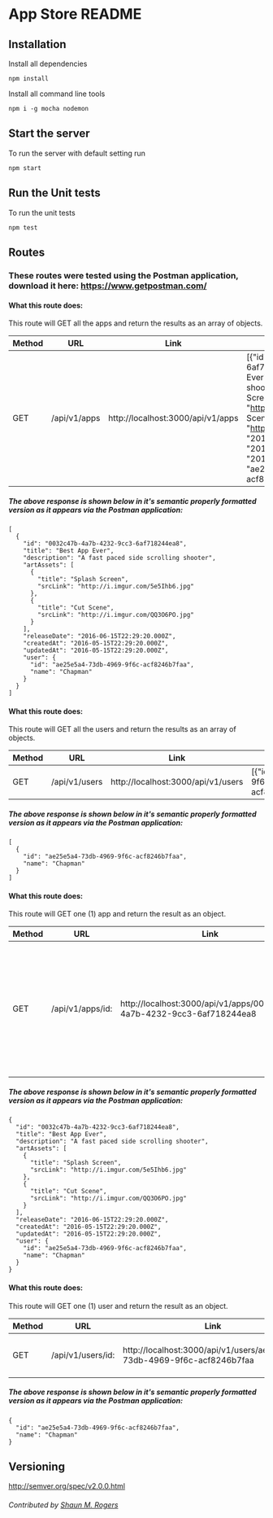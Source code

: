 # App Store README

## Installation

Install all dependencies
```
npm install
```

Install all command line tools
```
npm i -g mocha nodemon
```


## Start the server

To run the server with default setting run
```
npm start
```


## Run the Unit tests

To run the unit tests
```
npm test
```


## Routes

### These routes were tested using the Postman application, download it here: https://www.getpostman.com/

#### What this route does:
This route will GET all the apps and return the results as an array of objects.

| Method | URL | Link | Response |
|---|---|---|---|
| GET | /api/v1/apps | http://localhost:3000/api/v1/apps | [{"id": "0032c47b-4a7b-4232-9cc3-6af718244ea8","title": "Best App Ever","description": "A fast paced side scrolling shooter","artAssets": [{"title": "Splash Screen","srcLink": "http://i.imgur.com/5e5Ihb6.jpg"},{"title": "Cut Scene","srcLink": "http://i.imgur.com/QQ3O6PO.jpg"}],"releaseDate": "2016-06-15T22:29:20.000Z","createdAt": "2016-05-15T22:29:20.000Z","updatedAt": "2016-05-15T22:29:20.000Z","user": {"id": "ae25e5a4-73db-4969-9f6c-acf8246b7faa","name": "Chapman"}}] |
##### The above response is shown below in it's semantic properly formatted version as it appears via the Postman application:
```
[
  {
    "id": "0032c47b-4a7b-4232-9cc3-6af718244ea8",
    "title": "Best App Ever",
    "description": "A fast paced side scrolling shooter",
    "artAssets": [
      {
        "title": "Splash Screen",
        "srcLink": "http://i.imgur.com/5e5Ihb6.jpg"
      },
      {
        "title": "Cut Scene",
        "srcLink": "http://i.imgur.com/QQ3O6PO.jpg"
      }
    ],
    "releaseDate": "2016-06-15T22:29:20.000Z",
    "createdAt": "2016-05-15T22:29:20.000Z",
    "updatedAt": "2016-05-15T22:29:20.000Z",
    "user": {
      "id": "ae25e5a4-73db-4969-9f6c-acf8246b7faa",
      "name": "Chapman"
    }
  }
]
```

#### What this route does:
This route will GET all the users and return the results as an array of objects.

| Method | URL | Link | Response |
|---|---|---|---|
| GET | /api/v1/users | http://localhost:3000/api/v1/users | [{"id": "ae25e5a4-73db-4969-9f6c-acf8246b7faa","name":"Chapman"}]|
##### The above response is shown below in it's semantic properly formatted version as it appears via the Postman application:
```
[
  {
    "id": "ae25e5a4-73db-4969-9f6c-acf8246b7faa",
    "name": "Chapman"
  }
]
```

#### What this route does:
This route will GET one (1) app and return the result as an object.

| Method | URL | Link | Response |
|---|---|---|---|
| GET | /api/v1/apps/id: | http://localhost:3000/api/v1/apps/0032c47b-4a7b-4232-9cc3-6af718244ea8 | {"id": "0032c47b-4a7b-4232-9cc3-6af718244ea8","title": "Best App Ever","description": "A fast paced side scrolling shooter","artAssets": [{"title": "Splash Screen","srcLink": "http://i.imgur.com/5e5Ihb6.jpg"},{"title": "Cut Scene","srcLink": "http://i.imgur.com/QQ3O6PO.jpg"}],"releaseDate": "2016-06-15T22:29:20.000Z","createdAt": "2016-05-15T22:29:20.000Z","updatedAt": "2016-05-15T22:29:20.000Z","user": {"id": "ae25e5a4-73db-4969-9f6c-acf8246b7faa","name": "Chapman"}} |
##### The above response is shown below in it's semantic properly formatted version as it appears via the Postman application:
```
{
  "id": "0032c47b-4a7b-4232-9cc3-6af718244ea8",
  "title": "Best App Ever",
  "description": "A fast paced side scrolling shooter",
  "artAssets": [
    {
      "title": "Splash Screen",
      "srcLink": "http://i.imgur.com/5e5Ihb6.jpg"
    },
    {
      "title": "Cut Scene",
      "srcLink": "http://i.imgur.com/QQ3O6PO.jpg"
    }
  ],
  "releaseDate": "2016-06-15T22:29:20.000Z",
  "createdAt": "2016-05-15T22:29:20.000Z",
  "updatedAt": "2016-05-15T22:29:20.000Z",
  "user": {
    "id": "ae25e5a4-73db-4969-9f6c-acf8246b7faa",
    "name": "Chapman"
  }
}
```

#### What this route does:
This route will GET one (1) user and return the result as an object.

| Method | URL | Link | Response |
|---|---|---|---|
| GET | /api/v1/users/id: | http://localhost:3000/api/v1/users/ae25e5a4-73db-4969-9f6c-acf8246b7faa | {"id": "ae25e5a4-73db-4969-9f6c-acf8246b7faa","name": "Chapman"} |
##### The above response is shown below in it's semantic properly formatted version as it appears via the Postman application:
```
{
  "id": "ae25e5a4-73db-4969-9f6c-acf8246b7faa",
  "name": "Chapman"
}
```

## Versioning
http://semver.org/spec/v2.0.0.html

###### Contributed by <a href="mailto:smrogers@fullsail.edu">Shaun M. Rogers</a>
